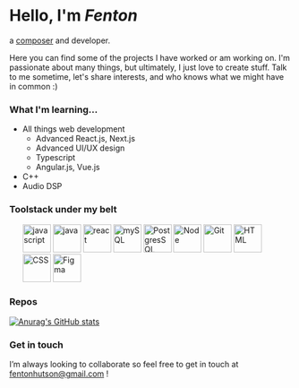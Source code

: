 # Hello, I'm ***Fenton***
a [composer](https://www.fentonhutson.com/) and developer.

Here you can find some of the projects I have worked or am working on.
I'm passionate about many things, but ultimately, I just love to create stuff. Talk to me sometime, let's share interests, and who knows what we might have in common :)

### What I'm learning...
- All things web development  
  - Advanced React.js, Next.js
  - Advanced UI/UX design
  - Typescript
  - Angular.js, Vue.js
- C++
- Audio DSP

### Toolstack under my belt
<ul>
<img src="https://user-images.githubusercontent.com/112075131/204647768-d4a98630-b36a-4d6d-a245-a1dd8903dd01.png" alt="javascript" width="50" />
<img src="https://user-images.githubusercontent.com/112075131/204647854-41b9ebfd-3eb9-4b04-a557-6a1094cfc82c.png" alt="java" width="50" />
<img src="https://user-images.githubusercontent.com/112075131/204650190-9d4b7621-2601-47cf-a40e-46f1532a46f7.png" alt="react" width="50" />
<img src="https://user-images.githubusercontent.com/112075131/204649112-53603ae1-cd8a-41d2-9c51-5ff52188126b.png" alt="mySQL" width="50" />
<img src="https://user-images.githubusercontent.com/112075131/204650066-d269c5b4-0229-4e95-abbf-e47ae99424ad.png" alt="PostgresSQL" width="50" />
<img src="https://user-images.githubusercontent.com/112075131/204650277-86ca8a85-49cf-42bc-849f-0d209901e38d.png" alt="Node" width="50" />
<img src="https://user-images.githubusercontent.com/112075131/204650404-f65db300-95b3-4f5c-9ae0-bbddd38a8a04.png" alt="Git" width="50" />
<img src="https://user-images.githubusercontent.com/112075131/204649414-66db8eeb-9946-42ea-a100-d49599033b85.png" alt="HTML" width="50" />
<img src="https://user-images.githubusercontent.com/112075131/204649611-75589fe0-0dae-41b7-bf90-8820c471e56e.png" alt="CSS" width="50" />
<img src="https://user-images.githubusercontent.com/112075131/204650500-76058c92-6ef8-41a8-922d-9865818f2d99.png" alt="Figma" width="50" />
</ul>

### Repos
[![Anurag's GitHub stats](https://github-readme-stats.vercel.app/api?username=FentonPlusPlus)](https://github.com/anuraghazra/github-readme-stats)

### Get in touch

I’m always looking to collaborate so feel free to get in touch at fentonhutson@gmail.com !

<!---
FentonPlusPlus/FentonPlusPlus is a ✨ special ✨ repository because its `README.md` (this file) appears on your GitHub profile.
You can click the Preview link to take a look at your changes.
--->
